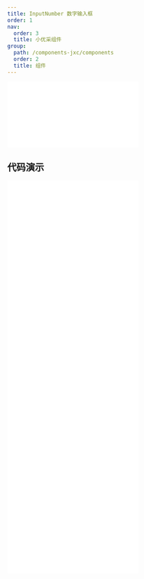 ```yaml
---
title: InputNumber 数字输入框
order: 1
nav:
  order: 3
  title: 小优采组件
group:
  path: /components-jxc/components
  order: 2
  title: 组件
---
```


<div>
<embed src="@docs-common/input-number/index.md"></embed>
</div>
        
## 代码演示

<Row gutter=8>

  <Col span=12>
    
  <div class="code-box"><embed src="@abiz-rc-jxc/input-number/demo/basic-input-number-jxc.md"></embed></div>
          
  <div class="code-box"><embed src="@abiz-rc-jxc/input-number/demo/disabled-input-number-jxc.md"></embed></div>
          
  <div class="code-box"><embed src="@abiz-rc-jxc/input-number/demo/size-input-number-jxc.md"></embed></div>
          
  </Col>
          
  <Col span=12>
    
  <div class="code-box"><embed src="@abiz-rc-jxc/input-number/demo/digit-input-number-jxc.md"></embed></div>
          
  <div class="code-box"><embed src="@abiz-rc-jxc/input-number/demo/formatter-input-number-jxc.md"></embed></div>
          
  </Col>
          
</Row>
        
<div><embed src="@docs-common/input-number/index-api.md"></embed><div>
        